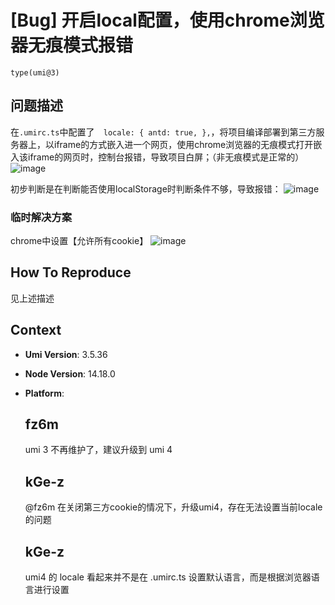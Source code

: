 # [Bug] 开启local配置，使用chrome浏览器无痕模式报错

`type(umi@3)`

## 问题描述

<!-- A clear and concise description of what the bug is. -->
<!-- 清晰的描述下遇到的问题。-->

在`.umirc.ts`中配置了`  locale: {
    antd: true,
  },`，将项目编译部署到第三方服务器上，以iframe的方式嵌入进一个网页，使用chrome浏览器的无痕模式打开嵌入该iframe的网页时，控制台报错，导致项目白屏；（非无痕模式是正常的）
![image](https://github.com/umijs/umi/assets/23147530/8c819516-e618-4f62-979b-b626b3246add)

初步判断是在判断能否使用localStorage时判断条件不够，导致报错：
![image](https://github.com/umijs/umi/assets/23147530/0bfc076e-1552-451d-b549-fbd56d625276)

### 临时解决方案

chrome中设置【允许所有cookie】
![image](https://github.com/umijs/umi/assets/23147530/69ebd389-7ef4-4c2e-a101-260f72b7a4d8)

## How To Reproduce

见上述描述

## Context

- **Umi Version**: 3.5.36
- **Node Version**: 14.18.0
- **Platform**:

  ## fz6m

  umi 3 不再维护了，建议升级到 umi 4

  ## kGe-z

  @fz6m 在关闭第三方cookie的情况下，升级umi4，存在无法设置当前locale的问题

  ## kGe-z

  umi4 的 locale 看起来并不是在 .umirc.ts 设置默认语言，而是根据浏览器语言进行设置
